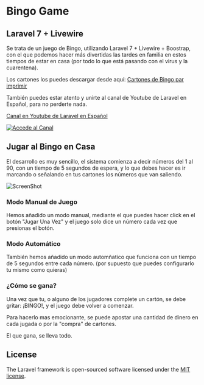 
# Bingo Game
## Laravel 7 + Livewire

Se trata de un juego de Bingo, utilizando Laravel 7 + Livewire + Boostrap, con el que podemos hacer más divertidas las tardes en familia en estos tiempos de estar en casa (por todo lo que está pasando con el virus y la cuarentena).

Los cartones los puedes descargar desde aquí: [Cartones de Bingo par imprimir](http://www.bingo.es/cartones-bingo/)

También puedes estar atento y unirte al canal de Youtube de Laravel en Español, para no perderte nada.

[Canal en Youtube de Laravel en Español](https://www.youtube.com/channel/UCmVRBLIWMGFTlilVWLdbVoQ)

[![Accede al Canal](https://i.ibb.co/8X3ssKB/youtube2.png)](https://www.youtube.com/channel/UCmVRBLIWMGFTlilVWLdbVoQ)

## Jugar al Bingo en Casa

El desarrollo es muy sencillo, el sistema comienza a decir números del 1 al 90, con un tiempo de 5 segundos de espera, y lo que debes hacer es ir marcando o señalando en tus cartones los números que van saliendo.

![ScreenShot](https://fileserver.aganplus.com/ficheros/download/wYqZcLopqyXLvbRQIacCeUtEk7wjtd5lPD4c7Iabd4sct8pgautwBHxEhjwifNYb)

### Modo Manual de Juego

Hemos añadido un modo manual, mediante el que puedes hacer click en el botón "Jugar Una Vez" y el juego solo dice un número cada vez que presionas el botón.

### Modo Automático

También hemos añadido un modo automñatico que funciona con un tiempo de 5 segundos entre cada número.
(por supuesto que puedes configurarlo tu mismo como quieras)

### ¿Cómo se gana?

Una vez que tu, o alguno de los jugadores complete un cartón, se debe gritar: ¡BINGO!, y el juego debe volver a comenzar.

Para hacerlo mas emocionante, se puede apostar una cantidad de dinero en cada jugada o por la "compra" de cartones.

El que gana, se lleva todo.

## License

The Laravel framework is open-sourced software licensed under the [MIT license](https://opensource.org/licenses/MIT).
